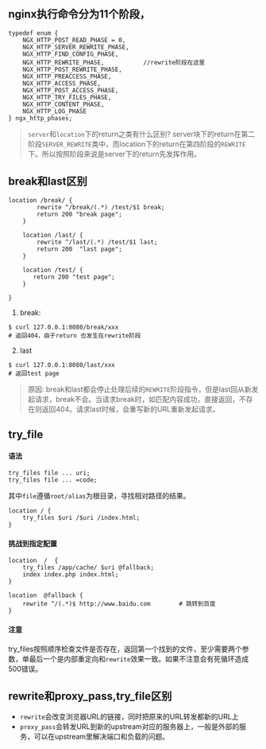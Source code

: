 ## nginx执行命令分为11个阶段，
```
typedef enum {
    NGX_HTTP_POST_READ_PHASE = 0,
    NGX_HTTP_SERVER_REWRITE_PHASE,
    NGX_HTTP_FIND_CONFIG_PHASE,
    NGX_HTTP_REWRITE_PHASE,           //rewrite阶段在这里
    NGX_HTTP_POST_REWRITE_PHASE,
    NGX_HTTP_PREACCESS_PHASE,
    NGX_HTTP_ACCESS_PHASE,
    NGX_HTTP_POST_ACCESS_PHASE,
    NGX_HTTP_TRY_FILES_PHASE,
    NGX_HTTP_CONTENT_PHASE,
    NGX_HTTP_LOG_PHASE
} ngx_http_phases;
```
> `server`和`location`下的return之类有什么区别? server块下的return在第二阶段`SERVER_REWRITE`类中，而location下的return在第四阶段的`REWRITE`下。所以按照阶段来说是server下的return先发挥作用。


## break和last区别
```
location /break/ {
        rewrite ^/break/(.*) /test/$1 break;
        return 200 "break page";
    }

    location /last/ {
        rewrite ^/last/(.*) /test/$1 last;
        return 200  "last page";
    }

    location /test/ {
       return 200 "test page";
    }

}
```
1. break:
```
$ curl 127.0.0.1:8080/break/xxx
# 返回404，由于return 也发生在rewrite阶段
```
2. last
```
$ curl 127.0.0.1:8080/last/xxx
# 返回test page
```

> 原因: break和last都会停止处理后续的`REWRITE`阶段指令，但是last回从新发起请求，break不会。当请求break时，如匹配内容成功，直接返回，不存在则返回404。请求last时候，会重写新的URL重新发起请求。


## try_file
#### 语法
```
try_files file ... uri;
try_files file ... =code;
```
其中`file`遵循`root/alias`为根目录，寻找相对路径的结果。
```
location / {
    try_files $uri /$uri /index.html;
}
```
#### 挑战到指定配置
```
location  /  {
    try_files /app/cache/ $uri @fallback;
    index index.php index.html;
}

location  @fallback {
    rewrite ^/(.*)$ http://www.baidu.com        # 跳转到百度
}

```
#### 注意
try_files按照顺序检查文件是否存在，返回第一个找到的文件，至少需要两个参数，单最后一个是内部重定向和`rewrite`效果一致。如果不注意会有死循环造成500错误。


## rewrite和proxy_pass,try_file区别
- `rewrite`会改变浏览器URL的链接，同时把原来的URL转发都新的URL上
- `proxy_pass`会转发URL到新的upstream对应的服务器上，一般是外部的服务，可以在upstream里解决端口和负载的问题。

